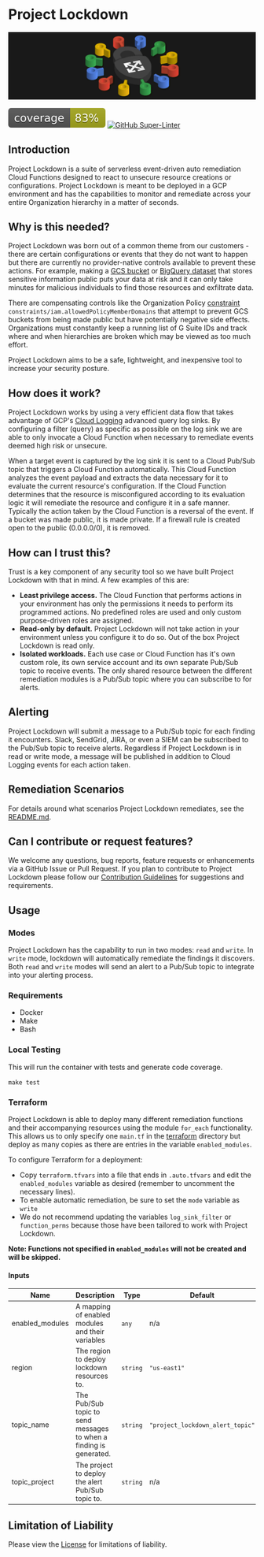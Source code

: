 # Project Lockdown

![Lockdown Banner](./img/lockdown_banner.png)


![Code Coverage](./.coverage.svg) [![GitHub Super-Linter](https://github.com/ScaleSec/project_lockdown/workflows/Lint%20Code%20Base/badge.svg)](https://github.com/marketplace/actions/super-linter)

## Introduction
Project Lockdown is a suite of serverless event-driven auto remediation Cloud Functions designed to react to unsecure resource creations or configurations. Project Lockdown is meant to be deployed in a GCP environment and has the capabilities to monitor and remediate across your entire Organization hierarchy in a matter of seconds. 

## Why is this needed?
Project Lockdown was born out of a common theme from our customers - there are certain configurations or events that they do not want to happen but there are currently no provider-native controls available to prevent these actions. For example, making a [GCS bucket](https://cloud.google.com/storage/docs/access-control/making-data-public) or [BigQuery dataset](https://cloud.google.com/bigquery/docs/datasets-intro) that stores sensitive information public puts your data at risk and it can only take minutes for malicious individuals to find those resources and exfiltrate data. 

There are compensating controls like the Organization Policy [constraint](https://cloud.google.com/resource-manager/docs/organization-policy/org-policy-constraints) `constraints/iam.allowedPolicyMemberDomains` that attempt to prevent GCS buckets from being made public but have potentially negative side effects. Organizations must constantly keep a running list of G Suite IDs and track where and when hierarchies are broken which may be viewed as too much effort.

Project Lockdown aims to be a safe, lightweight, and inexpensive tool to increase your security posture.

## How does it work?
Project Lockdown works by using a very efficient data flow that takes advantage of GCP's [Cloud Logging](https://cloud.google.com/logging/docs/basic-concepts) advanced query log sinks. By configuring a filter (query) as specific as possible on the log sink we are able to only invocate a Cloud Function when necessary to remediate events deemed high risk or unsecure. 

When a target event is captured by the log sink it is sent to a Cloud Pub/Sub topic that triggers a Cloud Function automatically. This Cloud Function analyzes the event payload and extracts the data necessary for it to evaluate the current resource's configuration. If the Cloud Function determines that the resource is misconfigured according to its evaluation logic it will remediate the resource and configure it in a safe manner. Typically the action taken by the Cloud Function is a reversal of the event. If a bucket was made public, it is made private. If a firewall rule is created open to the public (0.0.0.0/0), it is removed. 

## How can I trust this?
Trust is a key component of any security tool so we have built Project Lockdown with that in mind. A few examples of this are:
- __Least privilege access.__ The Cloud Function that performs actions in your environment has only the permissions it needs to perform its programmed actions. No predefined roles are used and only custom purpose-driven roles are assigned.
- __Read-only by default.__ Project Lockdown will not take action in your environment unless you configure it to do so. Out of the box Project Lockdown is read only.
- __Isolated workloads.__ Each use case or Cloud Function has it's own custom role, its own service account and its own separate Pub/Sub topic to receive events. The only shared resource between the different remediation modules is a Pub/Sub topic where you can subscribe to for alerts.

## Alerting
Project Lockdown will submit a message to a Pub/Sub topic for each finding it encounters. Slack, SendGrid, JIRA, or even a SIEM can be subscribed to the Pub/Sub topic to receive alerts. Regardless if Project Lockdown is in read or write mode, a message will be published in addition to Cloud Logging events for each action taken.

## Remediation Scenarios
For details around what scenarios Project Lockdown remediates, see the [README.md](./src/README.md).

## Can I contribute or request features?
We welcome any questions, bug reports, feature requests or enhancements via a GitHub Issue or Pull Request. If you plan to contribute to Project Lockdown please follow our [Contribution Guidelines](docs/CONTRIBUTING.md) for suggestions and requirements.


## Usage 

### Modes

Project Lockdown has the capability to run in two modes: `read` and `write`. In `write` mode, lockdown will automatically remediate the findings it discovers. Both `read` and `write` modes will send an alert to a Pub/Sub topic to integrate into your alerting process.

### Requirements

* Docker
* Make
* Bash

### Local Testing

This will run the container with tests and generate code coverage.

```shell
make test
```

### Terraform

Project Lockdown is able to deploy many different remediation functions and their accompanying resources using the module `for_each` functionality. This allows us to only specify one `main.tf` in the [terraform](./terraform) directory but deploy as many copies as there are entries in the variable `enabled_modules`.

To configure Terraform for a deployment:

- Copy `terraform.tfvars` into a file that ends in `.auto.tfvars` and edit the `enabled_modules` variable as desired (remember to uncomment the necessary lines).
- To enable automatic remediation, be sure to set the `mode` variable as `write`
- We do not recommend updating the variables `log_sink_filter` or `function_perms` because those have been tailored to work with Project Lockdown. 


__Note: Functions not specified in `enabled_modules` will not be created and will be skipped.__

#### Inputs

| Name | Description | Type | Default | Required |
|------|-------------|------|---------|:--------:|
| enabled\_modules | A mapping of enabled modules and their variables | `any` | n/a | yes |
| region | The region to deploy lockdown resources to. | `string` | `"us-east1"` | no |
| topic\_name | The Pub/Sub topic to send messages to when a finding is generated. | `string` | `"project_lockdown_alert_topic"` | no |
| topic\_project | The project to deploy the alert Pub/Sub topic to. | `string` | n/a | yes |


## Limitation of Liability

Please view the [License](LICENSE) for limitations of liability. 
